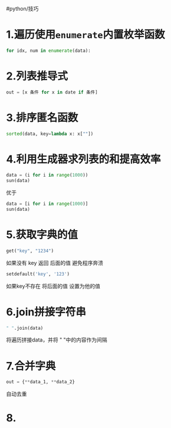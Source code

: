 #python/技巧
# 1.遍历使用`enumerate`内置枚举函数

```python
for idx, num in enumerate(data):
```
# 2.列表推导式

```python
out = [x 条件 for x in date if 条件]
```

# 3.排序匿名函数

```python
sorted(data, key=lambda x: x[""])
```

# 4.利用生成器求列表的和提高效率

```python
data = (i for i in range(1000))
sun(data)
```

优于

```python
data = [i for i in range(1000)]
sun(data)
```

# 5.获取字典的值

```python
get("key", "1234")
```

如果没有 key 返回 后面的值 避免程序奔溃

```python
setdefault('key', '123')
```

如果key不存在 将后面的值 设置为他的值

 # 6.join拼接字符串

```python
" ".join(data)
```

将遍历拼接data，并将 " "中的内容作为间隔

# 7.合并字典

```python
out = {**data_1, **data_2}
```

自动去重

# 8.
